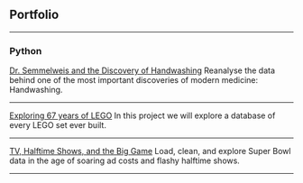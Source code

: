 ## Portfolio

---

### Python

[Dr. Semmelweis and the Discovery of Handwashing](https://github.com/data-248/DataCamp-Projects/blob/master/Dr.%20Semmelweis%20and%20the%20Discovery%20of%20Handwashing/notebook.ipynb)
Reanalyse the data behind one of the most important discoveries of modern medicine: Handwashing.

---
[Exploring 67 years of LEGO](https://github.com/data-248/DataCamp-Projects/blob/master/Exploring%2067%20years%20of%20LEGO/notebook.ipynb)
In this project we will explore a database of every LEGO set ever built.

---
[TV, Halftime Shows, and the Big Game](https://github.com/data-248/DataCamp-Projects/blob/master/TV%2C%20Halftime%20Shows%2C%20and%20the%20Big%20Game/notebook.ipynb)
Load, clean, and explore Super Bowl data in the age of soaring ad costs and flashy halftime shows.

---
